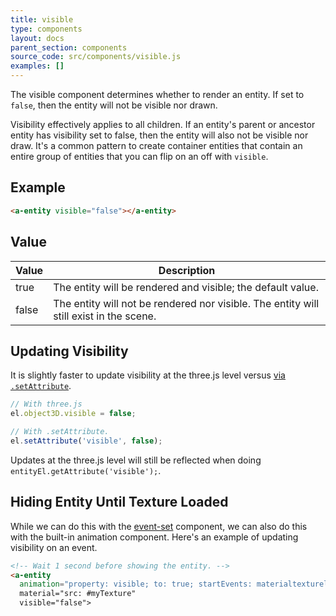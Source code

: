 ```yaml
---
title: visible
type: components
layout: docs
parent_section: components
source_code: src/components/visible.js
examples: []
---
```


The visible component determines whether to render an entity. If set to
`false`, then the entity will not be visible nor drawn.

Visibility effectively applies to all children. If an entity's parent or
ancestor entity has visibility set to false, then the entity will also not be
visible nor draw.  It's a common pattern to create container entities that
contain an entire group of entities that you can flip on an off with `visible`.

## Example

```html
<a-entity visible="false"></a-entity>
```

## Value

| Value | Description                                                                            |
|-------|----------------------------------------------------------------------------------------|
| true  | The entity will be rendered and visible; the default value.                            |
| false | The entity will not be rendered nor visible. The entity will still exist in the scene. |

## Updating Visibility

[update]: ../introduction/javascript-events-dom-apis.md#updating-a-component-with-setattribute

It is slightly faster to update visibility at the three.js level versus [via
`.setAttribute`][update].

```js
// With three.js
el.object3D.visible = false;

// With .setAttribute.
el.setAttribute('visible', false);
```

Updates at the three.js level will still be reflected when doing
`entityEl.getAttribute('visible');`.

## Hiding Entity Until Texture Loaded

[event-set]: https://github.com/supermedium/superframe/tree/master/components/event-set

While we can do this with the [event-set][event-set] component, we can also do
this with the built-in animation component. Here's an example of updating
visibility on an event.

```html
<!-- Wait 1 second before showing the entity. -->
<a-entity
  animation="property: visible; to: true; startEvents: materialtextureloaded"></a-entity>
  material="src: #myTexture"
  visible="false">
```
